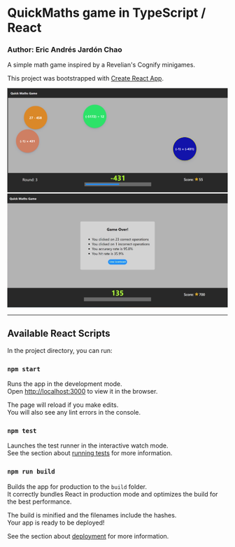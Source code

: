 # QuickMaths game in TypeScript / React
### Author: Eric Andrés Jardón Chao

A simple math game inspired by a Revelian's Cognify minigames.

This project was bootstrapped with [Create React App](https://github.com/facebook/create-react-app).

<img alt="in-game-screenshot" src="./screenshots/in_game_screenshot.png"/>

<img alt="summary-stats-screenshot" src="./screenshots/stats_screenshot.PNG"/>

--- 

## Available React Scripts

In the project directory, you can run:

### `npm start`

Runs the app in the development mode.\
Open [http://localhost:3000](http://localhost:3000) to view it in the browser.

The page will reload if you make edits.\
You will also see any lint errors in the console.

### `npm test`

Launches the test runner in the interactive watch mode.\
See the section about [running tests](https://facebook.github.io/create-react-app/docs/running-tests) for more information.

### `npm run build`

Builds the app for production to the `build` folder.\
It correctly bundles React in production mode and optimizes the build for the best performance.

The build is minified and the filenames include the hashes.\
Your app is ready to be deployed!

See the section about [deployment](https://facebook.github.io/create-react-app/docs/deployment) for more information.
